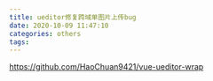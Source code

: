 ```yaml
---
title: ueditor修复跨域单图片上传bug
date: 2020-10-09 11:47:10
categories: others
tags:
---
```

https://github.com/HaoChuan9421/vue-ueditor-wrap